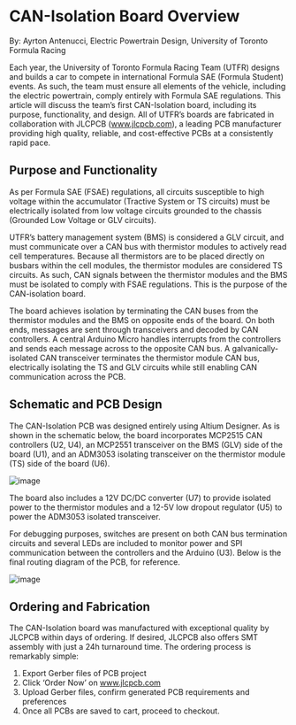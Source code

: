 # CAN-Isolation Board Overview
By: Ayrton Antenucci, Electric Powertrain Design, University of Toronto Formula Racing

Each year, the University of Toronto Formula Racing Team (UTFR) designs and builds a car to compete in international Formula SAE (Formula Student) events. As such, the team must ensure all elements of the vehicle, including the electric powertrain, comply entirely with Formula SAE regulations. This article will discuss the team’s first CAN-Isolation board, including its purpose, functionality, and design. All of UTFR’s boards are fabricated in collaboration with JLCPCB (www.jlcpcb.com), a leading PCB manufacturer providing high quality, reliable, and cost-effective PCBs at a consistently rapid pace. 

## Purpose and Functionality
    
As per Formula SAE (FSAE) regulations, all circuits susceptible to high voltage within the accumulator (Tractive System or TS circuits) must be electrically isolated from low voltage circuits grounded to the chassis (Grounded Low Voltage or GLV circuits). 

UTFR’s battery management system (BMS) is considered a GLV circuit, and must communicate over a CAN bus with thermistor modules to actively read cell temperatures. Because all thermistors are to be placed directly on busbars within the cell modules, the thermistor modules are considered TS circuits. As such, CAN signals between the thermistor modules and the BMS must be isolated to comply with FSAE regulations. This is the purpose of the CAN-isolation board.

The board achieves isolation by terminating the CAN buses from the thermistor modules and the BMS on opposite ends of the board. On both ends, messages are sent through transceivers and decoded by CAN controllers. A central Arduino Micro handles interrupts from the controllers and sends each message across to the opposite CAN bus. A galvanically-isolated CAN transceiver terminates the thermistor module CAN bus, electrically isolating the TS and GLV circuits while still enabling CAN communication across the PCB.

## Schematic and PCB Design

The CAN-Isolation PCB was designed entirely using Altium Designer. As is shown in the schematic below, the board incorporates MCP2515 CAN controllers (U2, U4), an MCP2551 transceiver on the BMS (GLV) side of the board (U1), and an ADM3053 isolating transceiver on the thermistor module (TS) side of the board (U6).

![image](https://user-images.githubusercontent.com/88075549/150188852-5e7739af-8405-4549-a807-b8eaedaa54c6.jpeg)

The board also includes a 12V DC/DC converter (U7) to provide isolated power to the thermistor modules and a 12-5V low dropout regulator (U5) to power the ADM3053 isolated transceiver. 

For debugging purposes, switches are present on both CAN bus termination circuits and several LEDs are included to monitor power and SPI communication between the controllers and the Arduino (U3). Below is the final routing diagram of the PCB, for reference.

![image](https://user-images.githubusercontent.com/88075549/150188984-66bf6de3-48dd-4378-955b-0ddc9bb43778.jpeg)

## Ordering and Fabrication

The CAN-Isolation board was manufactured with exceptional quality by JLCPCB within days of ordering. If desired, JLCPCB also offers SMT assembly with just a 24h turnaround time. The ordering process is remarkably simple:

  1) Export Gerber files of PCB project
  2) Click ‘Order Now’ on www.jlcpcb.com
  3) Upload Gerber files, confirm generated PCB requirements and preferences
  4) Once all PCBs are saved to cart, proceed to checkout.
